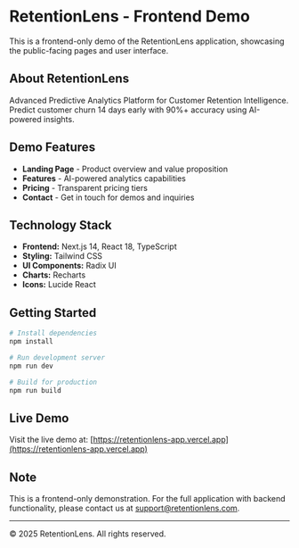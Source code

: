 # RetentionLens - Frontend Demo

This is a frontend-only demo of the RetentionLens application, showcasing the public-facing pages and user interface.

## About RetentionLens

Advanced Predictive Analytics Platform for Customer Retention Intelligence. Predict customer churn 14 days early with 90%+ accuracy using AI-powered insights.

## Demo Features

- **Landing Page** - Product overview and value proposition
- **Features** - AI-powered analytics capabilities
- **Pricing** - Transparent pricing tiers
- **Contact** - Get in touch for demos and inquiries

## Technology Stack

- **Frontend:** Next.js 14, React 18, TypeScript
- **Styling:** Tailwind CSS
- **UI Components:** Radix UI
- **Charts:** Recharts
- **Icons:** Lucide React

## Getting Started

```bash
# Install dependencies
npm install

# Run development server
npm run dev

# Build for production
npm run build
```

## Live Demo

Visit the live demo at: [https://retentionlens-app.vercel.app](https://retentionlens-app.vercel.app)

## Note

This is a frontend-only demonstration. For the full application with backend functionality, please contact us at support@retentionlens.com.

---

© 2025 RetentionLens. All rights reserved.

